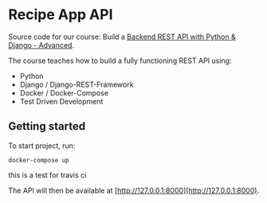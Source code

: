 # Recipe App API

Source code for our course: Build a [Backend REST API with Python & Django - Advanced](http://londonapp.dev/django-python-advanced).

The course teaches how to build a fully functioning REST API using:

 - Python
 - Django / Django-REST-Framework
 - Docker / Docker-Compose
 - Test Driven Development

## Getting started

To start project, run:

```
docker-compose up
```
this is a test for travis ci

The API will then be available at [http://127.0.0.1:8000](http://127.0.0.1:8000).